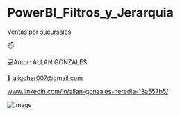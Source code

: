 # PowerBI_Filtros_y_Jerarquia
Ventas por sucursales

📫 
   
   💻Autor: ALLAN GONZALES
   
   📩 allgoher007@gmail.com
   
   www.linkedin.com/in/allan-gonzales-heredia-13a557b5/

![image](https://github.com/user-attachments/assets/6f90635d-7620-44f8-ac11-000ca08ca457)

